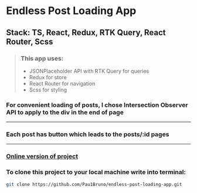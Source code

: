 # Endless Post Loading App
## Stack: TS, React, Redux, RTK Query, React Router, Scss


> ### This app uses:
> - JSONPlaceholder API with RTK Query for queries
> - Redux for store
> - React Router for navigation
> - Scss for styling

### For convenient loading of posts, I chose **Intersection Observer API** to apply to the div in the end of page

---

### Each post has button which leads to the posts/:id pages

---

### [Online version of project](https://pau1bruno.github.io/endless-post-loading-app/)
### To clone this project to your local machine write into terminal:

```bash
git clone https://github.com/Pau1Bruno/endless-post-loading-app.git
```
